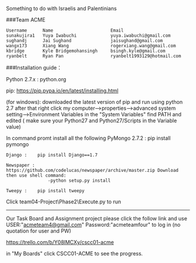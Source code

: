Something to do with Israelis and Palentinians


###Team ACME
```
Username      Name                      Email
sunakujira1   Yuya Iwabuchi             yuya.iwabuchi@gmail.com
sughandj      Jai Sughand               jaisughand@gmail.com
wangx173      Xiang Wang                rogerxiang.wang@gmail.com
kbridge       Kyle Bridgemohansingh     bsingh.kyle@gmail.com
ryanbelt      Ryan Pan                  ryanbelt1993129@hotmail.com
```
###Installation guide：

Python 2.7.x : 	python.org

pip:		https://pip.pypa.io/en/latest/installing.html

(for windows): downloaded the latest version of pip and run using python 2.7
		after that right click my computer-->properties-->advanced system setting-->Environment Variables
		in the "System Variables" find PATH and edited ( make sure your Python27 and Python27/Scripts in the Variable value)

In command promt install all the following
	PyMongo 2.7.2 : pip install pymongo

	Django : 	pip install Django==1.7

	Newspaper : 	https://github.com/codelucas/newspaper/archive/master.zip Download then use shell command:
             		-python setup.py install

	Tweepy : 	pip install tweepy

Click team04-Project\Phase2\Execute.py to run

----------------------------------------------

Our Task Board and Assignment project please click the follow link and use 
USER:"acmeteam4@gmail.com" Password:"acmeteamfour" to log in (no quotation for user and PW)

https://trello.com/b/Y08lMCXy/cscc01-acme

in "My Boards" click CSCC01-ACME to see the progress.
